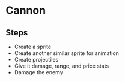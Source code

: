 # Cannon

## Steps
- Create a sprite
- Create another similar sprite for animation
- Create projectiles
- Give it damage, range, and price stats
- Damage the enemy

